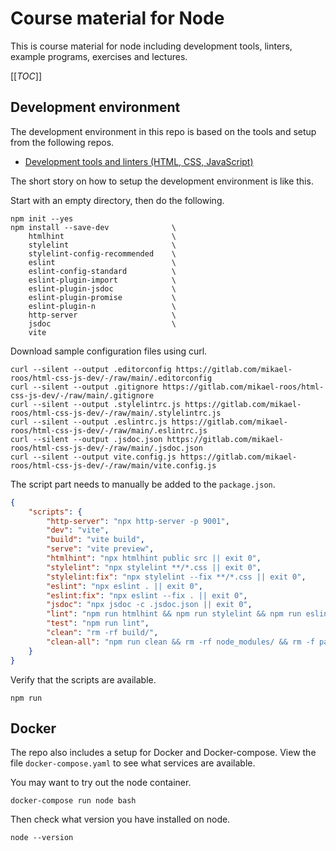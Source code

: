 Course material for Node
============================

This is course material for node including development tools, linters, example programs, exercises and lectures.

[[_TOC_]]



Development environment
----------------------------

The development environment in this repo is based on the tools and setup from the following repos.

* [Development tools and linters (HTML, CSS, JavaScript)](https://gitlab.com/mikael-roos/html-css-js-dev)

The short story on how to setup the development environment is like this.

Start with an empty directory, then do the following.

```text
npm init --yes
npm install --save-dev              \
    htmlhint                        \
    stylelint                       \
    stylelint-config-recommended    \
    eslint                          \
    eslint-config-standard          \
    eslint-plugin-import            \
    eslint-plugin-jsdoc             \
    eslint-plugin-promise           \
    eslint-plugin-n                 \
    http-server                     \
    jsdoc                           \
    vite
```

Download sample configuration files using curl.

```text
curl --silent --output .editorconfig https://gitlab.com/mikael-roos/html-css-js-dev/-/raw/main/.editorconfig
curl --silent --output .gitignore https://gitlab.com/mikael-roos/html-css-js-dev/-/raw/main/.gitignore
curl --silent --output .stylelintrc.js https://gitlab.com/mikael-roos/html-css-js-dev/-/raw/main/.stylelintrc.js
curl --silent --output .eslintrc.js https://gitlab.com/mikael-roos/html-css-js-dev/-/raw/main/.eslintrc.js
curl --silent --output .jsdoc.json https://gitlab.com/mikael-roos/html-css-js-dev/-/raw/main/.jsdoc.json
curl --silent --output vite.config.js https://gitlab.com/mikael-roos/html-css-js-dev/-/raw/main/vite.config.js
```

The script part needs to manually be added to the `package.json`.

```json
{
    "scripts": {
        "http-server": "npx http-server -p 9001",
        "dev": "vite",
        "build": "vite build",
        "serve": "vite preview",
        "htmlhint": "npx htmlhint public src || exit 0",
        "stylelint": "npx stylelint **/*.css || exit 0",
        "stylelint:fix": "npx stylelint --fix **/*.css || exit 0",
        "eslint": "npx eslint . || exit 0",
        "eslint:fix": "npx eslint --fix . || exit 0",
        "jsdoc": "npx jsdoc -c .jsdoc.json || exit 0",
        "lint": "npm run htmlhint && npm run stylelint && npm run eslint",
        "test": "npm run lint",
        "clean": "rm -rf build/",
        "clean-all": "npm run clean && rm -rf node_modules/ && rm -f package-lock.json"
    }
}
```

Verify that the scripts are available.

```text
npm run
```



Docker
----------------------------

The repo also includes a setup for Docker and Docker-compose. View the file `docker-compose.yaml` to see what services are available.

You may want to try out the node container.

```text
docker-compose run node bash
```

Then check what version you have installed on node.

```text
node --version
```
